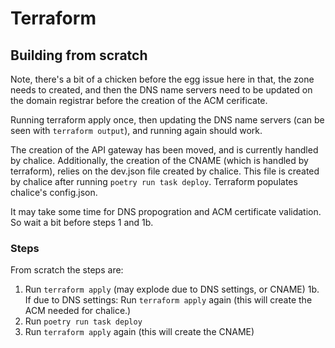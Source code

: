 # Terraform
## Building from scratch
Note, there's a bit of a chicken before the egg issue here in that, the zone needs to
created, and then the DNS name servers need to be updated on the domain registrar before the creation of the ACM cerificate.

Running terraform apply once, then updating the DNS name servers (can be seen with `terraform output`), and running again should work.

The creation of the API gateway has been moved, and is currently handled by chalice. Additionally,
the creation of the CNAME (which is handled by terraform), relies on the dev.json file created by
chalice. This file is created by chalice after running `poetry run task deploy`. Terraform populates chalice's config.json.

It may take some time for DNS propogration and ACM certificate validation. So wait a bit before steps 1 and 1b.

### Steps
From scratch the steps are:
1. Run `terraform apply` (may explode due to DNS settings, or CNAME)
1b. If due to DNS settings: Run `terraform apply` again (this will create the ACM needed for chalice.)
2. Run `poetry run task deploy`
3. Run `terraform apply` again (this will create the CNAME)

